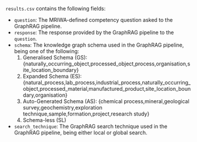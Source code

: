 `results.csv` contains the following fields:
- `question`: The MRIWA-defined competency question asked to the GraphRAG pipeline.
- `response`: The response provided by the GraphRAG pipeline to the `question`.
- `schema`: The knowledge graph schema used in the GraphRAG pipeline, being one of the following:
    1. Generalised Schema (GS): {naturally_occurring_object,processed_object,process,organisation,site_location_boundary}
    2. Expanded Schema (ES): {natural_process,lab_process,industrial_process,naturally_occurring_object,processed_material,manufactured_product,site_location_boundary,organisation}
    3. Auto-Generated Schema (AS): {chemical process,mineral,geological survey,geochemistry,exploration technique,sample,formation,project,research study}
    4. Schema-less (SL)
- `search_technique`: The GraphRAG search technique used in the GraphRAG pipeline, being either local or global search.
